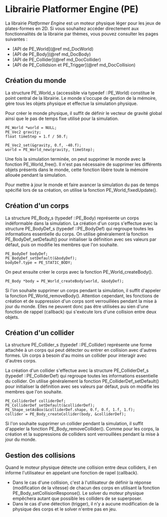 # Librairie Platformer Engine (PE)

La librairie *Platformer Engine* est un moteur physique léger pour les jeux de plates-formes en 2D.
Si vous souhaitez accéder directement aux fonctionnalités de la librairie par thèmes, vous pouvez consulter les pages suivantes :

- [API de PE_World](@ref md_DocWorld)
- [API de PE_Body](@ref md_DocBody)
- [API de PE_Collider](@ref md_DocCollider)
- [API de PE_Collidsion et PE_Trigger](@ref md_DocCollision)

## Création du monde

La structure PE_World_s (accessible via typedef ::PE_World) constitue le point central de la librairie.
Le monde s'occupe de gestion de la mémoire, gère tous les objets physique et effectue la simulation physique.

Pour créer le monde physique, il suffit de définir le vecteur de gravité global ainsi que le pas de temps fixe utilisé pour la simulation.

    PE_World *world = NULL;
    PE_Vec2 gravity;
    float timeStep = 1.f / 50.f;
    
    PE_Vec2_set(&gravity, 0.f, -40.f);
    world = PE_World_new(gravity, timeStep);

Une fois la simulation terminée, on peut supprimer le monde avec la fonction PE_World_free(). Il n'est pas nécessaire de supprimer les différents objets présents dans le monde, cette fonction libère toute la mémoire allouée pendant la simulation.

Pour mettre à jour le monde et faire avancer la simulation du pas de temps spécifié lors de sa création, on utilise la fonction PE_World_fixedUpdate().

## Création d'un corps

La structure PE_Body_s (typedef ::PE_Body) représente un corps indéformable dans la simulation.
La création d'un corps s'effectue avec la structure PE_BodyDef_s (typedef ::PE_BodyDef) qui regroupe toutes les informations essentielle du corps.
On utilise généralement la fonction PE_BodyDef_setDefault() pour initialiser la définition avec ses valeurs par défaut, puis on modifie les membres que l'on souhaite.

    PE_BodyDef bodyDef;
    PE_BodyDef_setDefault(&bodyDef);
    bodyDef.type = PE_STATIC_BODY;

On peut ensuite créer le corps avec la fonction PE_World_createBody().

    PE_Body *body = PE_World_createBody(world, &bodyDef);

Si l'on souhaite supprimer un corps pendant la simulation, il suffit d'appeler la fonction PE_World_removeBody().
Attention cependant, les fonctions de création et de suppression d'un corps sont verrouillées pendant la mise à jour du monde.
Elles ne peuvent donc pas être utilisées au sien d'une fonction de rappel (callback) qui s'exécute lors d'une collision entre deux objets.

## Création d'un collider

La structure PE_Collider_s (typedef ::PE_Collider) représente une forme attachée à un corps qui peut détecter ou entrer en collision avec d'autres formes.
Un corps à besoin d'au moins un collider pour interagir avec d'autres corps.

La création d'un collider s'effectue avec la structure PE_ColliderDef_s (typedef ::PE_ColliderDef) qui regroupe toutes les informations essentielle du collider.
On utilise généralement la fonction PE_ColliderDef_setDefault() pour initialiser la définition avec ses valeurs par défaut, puis on modifie les membres que l'on souhaite.

    PE_ColliderDef colliderDef;
    PE_ColliderDef_setDefault(&colliderDef);
    PE_Shape_setAsBox(&colliderDef.shape, 0.f, 0.f, 1.f, 1.f);
    collider = PE_Body_createCollider(body, &colliderDef);

Si l'on souhaite supprimer un collider pendant la simulation, il suffit d'appeler la fonction PE_Body_removeCollider().
Comme pour les corps, la création et la suppressions de colliders sont verrouillées pendant la mise à jour du monde.

## Gestion des collisions

Quand le moteur physique détecte une collision entre deux colliders, il en informe l'utilisateur en appelant une fonction de rapel (callback).

- Dans le cas d'une collision, c'est à l'utilisateur de définir la réponse (modification de la vitesse) de chacun des corps en utilisant la fonction PE_Body_setCollisionResponse().
  Le solver du moteur physique empêchera autant que possible les colliders de se superposer.
- Dans le cas d'une détection (trigger), il n'y a aucune modification de la physique des corps et le solver n'entre pas en jeu.
